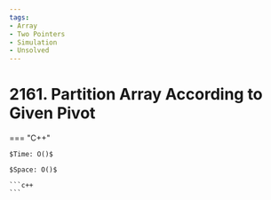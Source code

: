 ```yaml
---
tags:
- Array
- Two Pointers
- Simulation
- Unsolved
---
```



# 2161. Partition Array According to Given Pivot

=== "C++"

    $Time: O()$

    $Space: O()$

    ```c++
    ```
